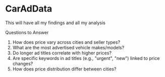 # CarAdData

This will have all my findings and all my analysis 

Questions to Answer 
1.	How does price vary across cities and seller types?
2.	What are the most advertised vehicle makes/models?
3.	Do longer ad titles correlate with higher prices?
4.	Are specific keywords in ad titles (e.g., "urgent", "new") linked to price changes?
5.	How does price distribution differ between cities?

